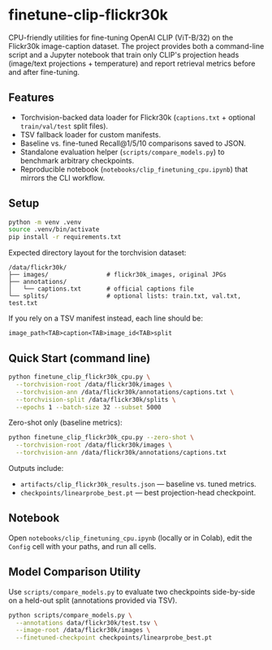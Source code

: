 # finetune-clip-flickr30k

CPU-friendly utilities for fine-tuning OpenAI CLIP (ViT-B/32) on the Flickr30k
image-caption dataset. The project provides both a command-line script and a
Jupyter notebook that train only CLIP's projection heads (image/text
projections + temperature) and report retrieval metrics before and after
fine-tuning.

## Features
- Torchvision-backed data loader for Flickr30k (`captions.txt` + optional
  `train/val/test` split files).
- TSV fallback loader for custom manifests.
- Baseline vs. fine-tuned Recall@1/5/10 comparisons saved to JSON.
- Standalone evaluation helper (`scripts/compare_models.py`) to benchmark
  arbitrary checkpoints.
- Reproducible notebook (`notebooks/clip_finetuning_cpu.ipynb`) that mirrors the
  CLI workflow.

## Setup
```bash
python -m venv .venv
source .venv/bin/activate
pip install -r requirements.txt
```

Expected directory layout for the torchvision dataset:
```
/data/flickr30k/
├── images/                # flickr30k_images, original JPGs
├── annotations/
│   └── captions.txt       # official captions file
└── splits/                # optional lists: train.txt, val.txt, test.txt
```
If you rely on a TSV manifest instead, each line should be:
```
image_path<TAB>caption<TAB>image_id<TAB>split
```

## Quick Start (command line)
```bash
python finetune_clip_flickr30k_cpu.py \
  --torchvision-root /data/flickr30k/images \
  --torchvision-ann /data/flickr30k/annotations/captions.txt \
  --torchvision-split /data/flickr30k/splits \
  --epochs 1 --batch-size 32 --subset 5000
```

Zero-shot only (baseline metrics):
```bash
python finetune_clip_flickr30k_cpu.py --zero-shot \
  --torchvision-root /data/flickr30k/images \
  --torchvision-ann /data/flickr30k/annotations/captions.txt
```

Outputs include:
- `artifacts/clip_flickr30k_results.json` — baseline vs. tuned metrics.
- `checkpoints/linearprobe_best.pt` — best projection-head checkpoint.

## Notebook
Open `notebooks/clip_finetuning_cpu.ipynb` (locally or in Colab), edit the
`Config` cell with your paths, and run all cells.

## Model Comparison Utility
Use `scripts/compare_models.py` to evaluate two checkpoints side-by-side on a
held-out split (annotations provided via TSV).
```bash
python scripts/compare_models.py \
  --annotations data/flickr30k/test.tsv \
  --image-root /data/flickr30k/images \
  --finetuned-checkpoint checkpoints/linearprobe_best.pt
```
